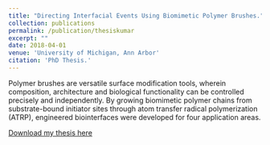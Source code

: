 ```yaml
---
title: "Directing Interfacial Events Using Biomimetic Polymer Brushes."
collection: publications
permalink: /publication/thesiskumar
excerpt: ""
date: 2018-04-01
venue: 'University of Michigan, Ann Arbor'
citation: 'PhD Thesis.'
---
```


Polymer brushes are versatile surface modification tools, wherein composition, architecture and biological functionality can be controlled precisely and independently. By growing biomimetic polymer chains from substrate-bound initiator sites through atom transfer radical polymerization (ATRP), engineered biointerfaces were developed for four application areas.

[Download my thesis here](http://rmykmr.github.io/files/Thesis.pdf)
